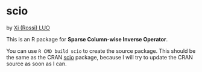 # scio #

by [Xi (Rossi) LUO](https://sites.google.com/site/xirossiluo/)

This is an R package for **Sparse Column-wise Inverse Operator**. 

You can use `R CMD build scio` to create the source package.  This should be the same as the CRAN [scio](http://cran.r-project.org/web/packages/scio/index.html)  package, because I will try to update the CRAN source as soon as I can. 

